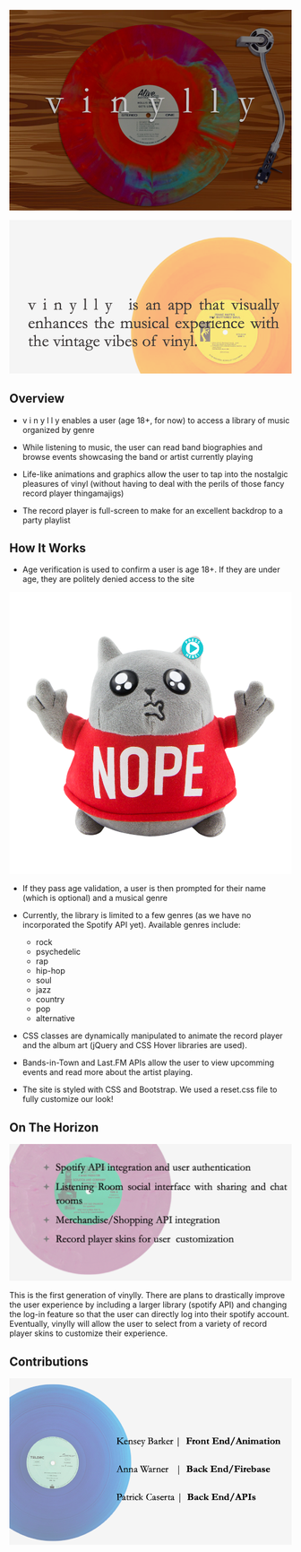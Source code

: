 ![vinylly_title](/assets/images/readMe/vinylly.png)

![vinylly_slide2](/assets/images/readMe/slide2.png)

##  Overview

* v i n y l l y enables a user (age 18+, for now) to access a library of music organized by genre

* While listening to music, the user can read band biographies and browse events showcasing the band or artist currently playing

* Life-like animations and graphics allow the user to tap into the nostalgic pleasures of vinyl (without having to deal with the perils of those fancy record player thingamajigs)

* The record player is full-screen to make for an excellent backdrop to a party playlist

## How It Works

* Age verification is used to confirm a user is age 18+. If they are under age, they are politely denied access to the site

![vinylly_nope](/assets/images/readMe/nope.png)

* If they pass age validation, a user is then prompted for their name (which is optional) and a musical genre

* Currently, the library is limited to a few genres (as we have no incorporated the Spotify API yet). Available genres include:
    *  rock
    *  psychedelic
    *  rap
    *  hip-hop
    *  soul
    *  jazz
    *  country
    *  pop
    *  alternative

* CSS classes are dynamically manipulated to animate the record player and the album art (jQuery and CSS Hover libraries are used). 

*  Bands-in-Town and Last.FM APIs allow the user to view upcomming events and read more about the artist playing.

*  The site is styled with CSS and Bootstrap. We used a reset.css file to fully customize our look!


##  On The Horizon

![vinylly_slide4](/assets/images/readMe/slide4.png)

This is the first generation of vinylly. There are plans to drastically improve the user experience by including a larger library (spotify API) and changing the log-in feature so that the user can directly log into their spotify account. Eventually, vinylly will allow the user to select from a variety of record player skins to customize their experience.

## Contributions

![vinylly](/assets/images/readMe/slide1.png)